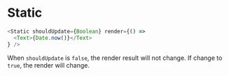 # Static

```js
<Static shouldUpdate={Boolean} render={() =>
  <Text>{Date.now()}</Text>
} />
```

When `shouldUpdate` is `false`, the render result will not change. If change to `true`, the render will change.
